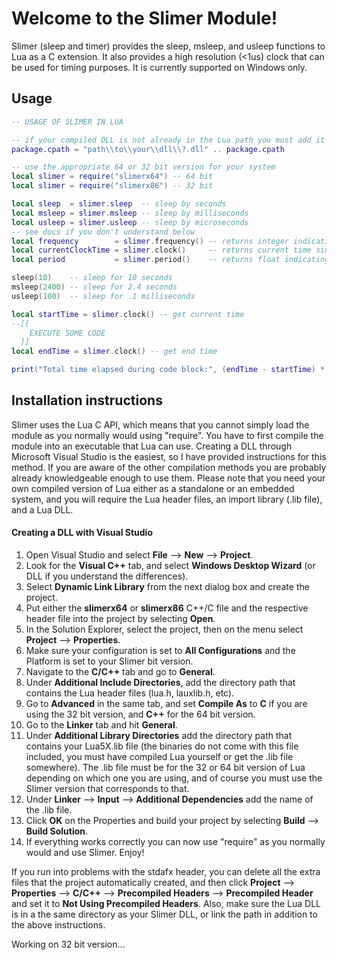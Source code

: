 # Welcome to the Slimer Module!
Slimer (sleep and timer) provides the sleep, msleep, and usleep functions to Lua as a C extension. It also provides a high resolution (&lt;1us) clock that can be used for timing purposes.
It is currently supported on Windows only.

## Usage
```Lua
-- USAGE OF SLIMER IN LUA

-- if your compiled DLL is not already in the Lua path you must add it
package.cpath = "path\\to\\your\\dll\\?.dll" .. package.cpath

-- use the appropriate 64 or 32 bit version for your system
local slimer = require("slimerx64") -- 64 bit
local slimer = require("slimerx86") -- 32 bit

local sleep  = slimer.sleep  -- sleep by seconds
local msleep = slimer.msleep -- sleep by milliseconds
local usleep = slimer.usleep -- sleep by microseconds
-- see docs if you don't understand below
local frequency        = slimer.frequency() -- returns integer indicating frequency of your PerformanceCounter
local currentClockTime = slimer.clock()     -- returns current time since system startup with unit and precision of period
local period           = slimer.period()    -- returns float indicating period of your PerformanceCounter in seconds

sleep(10)    -- sleep for 10 seconds
msleep(2400) -- sleep for 2.4 seconds
usleep(100)  -- sleep for .1 milliseconds

local startTime = slimer.clock() -- get current time
--[[
    EXECUTE SOME CODE
  ]]
local endTime = slimer.clock() -- get end time

print("Total time elapsed during code block:", (endTime - startTime) * period * 1000, "milliseconds")
```

## Installation instructions
Slimer uses the Lua C API, which means that you cannot simply load the module as you normally would using "require". You have to first compile the module into an executable that Lua can use. Creating a DLL through Microsoft Visual Studio is the easiest, so I have provided instructions for this method. If you are aware of the other compilation methods you are probably already knowledgeable enough to use them. Please note that you need your own compiled version of Lua either as a standalone or an embedded system, and you will require the Lua header files, an import library (.lib file), and a Lua DLL.

#### Creating a DLL with Visual Studio
1. Open Visual Studio and select <b>File</b> --> <b>New</b> --> <b>Project</b>.
2. Look for the <b>Visual C++</b> tab, and select <b>Windows Desktop Wizard</b> (or DLL if you understand the differences).
3. Select <b>Dynamic Link Library</b> from the next dialog box and create the project.
4. Put either the <b>slimerx64</b> or <b>slimerx86</b> C++/C file and the respective header file into the project by selecting <b>Open</b>.
5. In the Solution Explorer, select the project, then on the menu select <b>Project</b> --> <b>Properties</b>.
6. Make sure your configuration is set to <b>All Configurations</b> and the Platform is set to your Slimer bit version.
7. Navigate to the <b>C/C++</b> tab and go to <b>General</b>.
8. Under <b>Additional Include Directories</b>, add the directory path that contains the Lua header files (lua.h, lauxlib.h, etc).
9. Go to <b>Advanced</b> in the same tab, and set <b>Compile As</b> to <b>C</b> if you are using the 32 bit version, and <b>C++</b> for the 64 bit version.
10. Go to the <b>Linker</b> tab and hit <b>General</b>.
11. Under <b>Additional Library Directories</b> add the directory path that contains your Lua5X.lib file (the binaries do not come with this file included, you must have compiled Lua yourself or get the .lib file somewhere). The .lib file must be for the 32 or 64 bit version of Lua depending on which one you are using, and of course you must use the Slimer version that corresponds to that.
12. Under <b>Linker</b> --> <b>Input</b> --> <b>Additional Dependencies</b> add the name of the .lib file.
13. Click <b>OK</b> on the Properties and build your project by selecting <b>Build</b> --> <b>Build Solution</b>.
14. If everything works correctly you can now use "require" as you normally would and use Slimer. Enjoy!

If you run into problems with the stdafx header, you can delete all the extra files that the project automatically created, and then click <b>Project</b> --> <b>Properties</b> --> <b>C/C++</b> --> <b>Precompiled Headers</b> --> <b>Precompiled Header</b> and set it to <b>Not Using Precompiled Headers</b>. Also, make sure the Lua DLL is in a the same directory as your Slimer DLL, or link the path in addition to the above instructions.

Working on 32 bit version...
